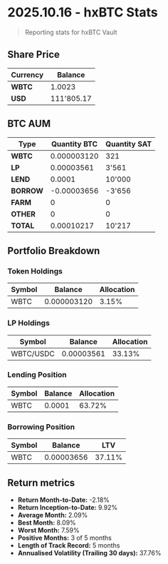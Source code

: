 # 2025.10.16 - hxBTC Stats
> Reporting stats for hxBTC Vault

## Share Price

| Currency | Balance |  
|--|--|
| **WBTC**  | 1.0023 |
| **USD**  | 111'805.17 |


## BTC AUM

| Type | Quantity BTC | Quantity SAT | 
|--|--|--|
| **WBTC**  | 0.000003120 | 321 |
| **LP** | 0.00003561 | 3'561 |
| **LEND** | 0.0001 | 10'000 |
| **BORROW** | -0.00003656 | -3'656 |
| **FARM** | 0 | 0 |
| **OTHER** | 0 | 0 | 
| **TOTAL** | 0.00010217 | 10'217 | 


## Portfolio Breakdown

###  Token Holdings 
| Symbol | Balance | Allocation 
|--|--|--
| WBTC | 0.000003120 | 3.15% 

### LP Holdings
| Symbol | Balance | Allocation |
|--|--|--|
| WBTC/USDC | 0.00003561 | 33.13% |

### Lending Position
| Symbol | Balance | Allocation |
|--|--|--|
| WBTC | 0.0001 | 63.72% |

### Borrowing Position
| Symbol | Balance | LTV | 
|--|--|--|
| WBTC | 0.00003656 | 37.11% |

## Return metrics

- **Return Month-to-Date:** -2.18%
- **Return Inception-to-Date:** 9.92%
- **Average Month:** 2.09%
- **Best Month:** 8.09%
- **Worst Month:** 7.59%
- **Positive Months:** 3 of  5 months
- **Length of Track Record:** 5 months
- **Annualised Volatility (Trailing 30 days):** 37.76%
